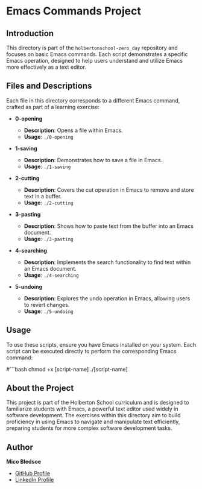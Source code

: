 # Emacs Commands Project

## Introduction

This directory is part of the `holbertonschool-zero_day` repository and focuses on basic Emacs commands. Each script demonstrates a specific Emacs operation, designed to help users understand and utilize Emacs more effectively as a text editor.

## Files and Descriptions

Each file in this directory corresponds to a different Emacs command, crafted as part of a learning exercise:

- **0-opening**
  - **Description**: Opens a file within Emacs.
  - **Usage**: `./0-opening`

- **1-saving**
  - **Description**: Demonstrates how to save a file in Emacs.
  - **Usage**: `./1-saving`

- **2-cutting**
  - **Description**: Covers the cut operation in Emacs to remove and store text in a buffer.
  - **Usage**: `./2-cutting`

- **3-pasting**
  - **Description**: Shows how to paste text from the buffer into an Emacs document.
  - **Usage**: `./3-pasting`

- **4-searching**
  - **Description**: Implements the search functionality to find text within an Emacs document.
  - **Usage**: `./4-searching`

- **5-undoing**
  - **Description**: Explores the undo operation in Emacs, allowing users to revert changes.
  - **Usage**: `./5-undoing`

## Usage

To use these scripts, ensure you have Emacs installed on your system. Each script can be executed directly to perform the corresponding Emacs command:

#```bash
chmod +x [script-name]
./[script-name]

## About the Project

This project is part of the Holberton School curriculum and is designed to familiarize students with Emacs, a powerful text editor used widely in software development. The exercises within this directory aim to build proficiency in using Emacs to navigate and manipulate text efficiently, preparing students for more complex software development tasks.

## Author

**Mico Bledsoe**
- [GitHub Profile](https://github.com/MicoBledsoe)
- [LinkedIn Profile](www.linkedin.com/in/micobledsoe)
